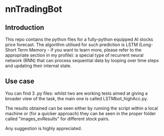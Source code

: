 # nnTradingBot
## Introduction

This repo contains the python files for a fully-python equipped AI stocks price forecast. The algorithm utilised for such prediction is LSTM (Long-Short Term Memory - if you want to learn more, please refer to the appropriate section in my profile): a special type of recurrent neural network (RNN) that can process sequential data by looping over time steps and updating their internal state.

## Use case

You can find 3 .py files: whilst two are working tests aimed at giving a broader view of the task, the main one is called LSTMbot_highAcc.py.

The results obtained can be seen either by running the script within a local machine or (for a quicker approach) they can be seen in the proper folder called "images_evResults" for different stock pairs.

Any suggestion is highly appreciated.
